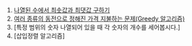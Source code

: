 01. [나열된 수에서 최솟값과 최댓값 구하기](https://github.com/2023-12-JAVA-DEVELOPER-149/01.JAVA_FUNDMENTAL_PRACTICE/blob/master/2023-12-15%5B%EC%84%A0%ED%83%9D%EA%B3%BC%EC%A0%9C%5D/01.%EB%82%98%EC%97%B4%EB%90%9C%20%EC%88%98%EC%97%90%EC%84%9C%20%EC%B5%9C%EC%86%9F%EA%B0%92%EA%B3%BC%20%EC%B5%9C%EB%8C%93%EA%B0%92%20%EA%B5%AC%ED%95%98%EA%B8%B0.md)
02. [여러 종류의 동전으로 정해진 가격 지불하는 문제(Greedy 알고리즘)](https://github.com/2023-12-JAVA-DEVELOPER-149/01.JAVA_FUNDMENTAL_PRACTICE/blob/master/2023-12-15%5B%EC%84%A0%ED%83%9D%EA%B3%BC%EC%A0%9C%5D/02.%EC%97%AC%EB%9F%AC%20%EC%A2%85%EB%A5%98%EC%9D%98%20%EB%8F%99%EC%A0%84%EC%9C%BC%EB%A1%9C%20%EA%B0%80%EA%B2%A9%20%EC%A7%80%EB%B6%88%ED%95%98%EB%8A%94%20%EB%AC%B8%EC%A0%9C(Greedy%20%EC%95%8C%EA%B3%A0%EB%A6%AC%EC%A6%98).md)
03. [특정 범위의 숫자 나열되어 있을 때 각 숫자의 개수를 세어봅시다.]
04. [삽입정렬 알고리즘]
